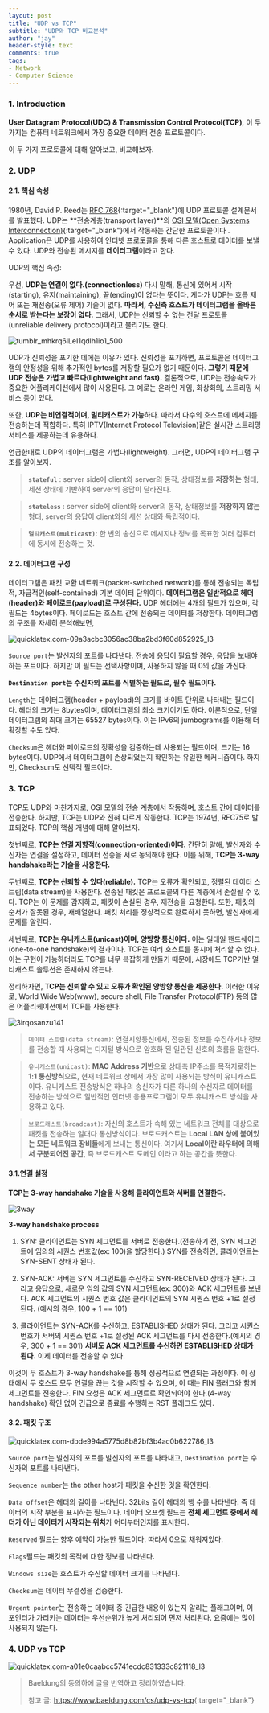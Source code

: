 ```yaml
---
layout: post
title: "UDP vs TCP"
subtitle: "UDP와 TCP 비교분석"
author: "jay"
header-style: text
comments: true
tags:
- Network  
- Computer Science
---
```


### 1. Introduction

**User Datagram Protocol(UDC) & Transmission Control Protocol(TCP)**, 이 두 가지는 컴퓨터 네트워크에서 가장 중요한 데이터 전송 프로토콜이다. 

이 두 가지 프로토콜에 대해 알아보고, 비교해보자.

### 2. UDP

#### 2.1. 핵심 속성

1980년, David P. Reed는 [RFC 768](https://tools.ietf.org/html/rfc768){:target="_blank"}에 UDP 프로토콜 설계문서를 발표했다. UDP는 **전송계층(transport layer)**의 [OSI 모델(Open Systems Interconnection)](https://www.baeldung.com/cs/osi-model){:target="_blank"}에서 작동하는 간단한 프로토콜이다 . Application은 UDP를 사용하여 인터넷 프로토콜을 통해 다른 호스트로 데이터를 보낼 수 있다. UDP와 전송된 메시지를 **데이터그램**이라고 한다.

UDP의 핵심 속성:

우선, **UDP는 연결이 없다.(connectionless)** 다시 말해, 통신에 있어서 시작(starting), 유지(maintaining), 끝(ending)이 없다는 뜻이다. 게다가 UDP는 흐름 제어 또는 재전송(오류 제어) 기술이 없다. **따라서, 수신측 호스트가 데이터그램을 올바른 순서로 받는다는 보장이 없다.** 그래서, UDP는 신뢰할 수 없는 전달 프로토콜(unreliable delivery protocol)이라고 불리기도 한다.

![tumblr_mhkrq6lLeI1qdlh1io1_500](\img\in-post\tumblr_mhkrq6lLeI1qdlh1io1_500.gif)

UDP가 신뢰성을 포기한 데에는 이유가 있다. 신뢰성을 포기하면, 프로토콜은 데이터그램의 안정성을 위해 추가적인 bytes를 저장할 필요가 없기 때문이다. **그렇기 때문에 UDP 전송은 가볍고 빠르다(lightweight and fast).** 결론적으로, UDP는 전송속도가 중요한 어플리케이션에서 많이 사용된다. 그 예로는 온라인 게임, 화상회의, 스트리밍 서비스 등이 있다.

또한, **UDP는 비연결적이며, 멀티캐스트가 가능**하다. 따라서 다수의 호스트에 메세지를 전송하는데 적합하다. 특히 IPTV(Internet Protocol Television)같은 실시간 스트리밍 서비스를 제공하는데 유용하다. 

언급한대로 UDP의 데이터그램은 가볍다(lightweight). 그러면, UDP의 데이터그램 구조를 알아보자.

> **`stateful`** : server side에 client와 server의 동작, 상태정보를 **저장하는** 형태, 세션 상태에 기반하여 server의 응답이 달라진다.

> **`stateless`** : server side에 client와 server의 동작, 상태정보를 **저장하지 않는** 형태, server의 응답이 client와의 세션 상태와 독립적이다.

> **`멀티캐스트(multicast)`**: 한 번의 송신으로 메시지나 정보를 목표한 여러 컴퓨터에 동시에 전송하는 것.

#### 2.2. 데이터그램 구성

데이터그램은 패킷 교환 네트워크(packet-switched network)를 통해 전송되는 독립적, 자급적인(self-contained) 기본 데이터 단위이다. **데이터그램은 일반적으로 헤더(header)와 페이로드(payload)로 구성된다.** UDP 헤더에는 4개의 필드가 있으며, 각 필드는 4bytes이다. 페이로드는 호스트 간에 전송되는 데이터를 저장한다. 데이터그램의 구조를 자세히 분석해보면,

![quicklatex.com-09a3acbc3056ac38ba2bd3f60d852925_l3](\img\in-post\quicklatex.com-09a3acbc3056ac38ba2bd3f60d852925_l3.svg)

`Source port`는 발신자의 포트를 나타낸다. 전송에 응답이 필요할 경우, 응답을 보내야하는 포트이다. 하지만 이 필드는 선택사항이며, 사용하지 않을 때 0의 값을 가진다.

**`Destination port`는 수신자의 포트를 식별하는 필드로, 필수 필드이다.**

`Length`는 데이터그램(header + payload)의 크기를 바이트 단위로 나타내는 필드이다. 헤더의 크기는 8bytes이며, 데이터그램의 최소 크기이기도 하다. 이론적으로, 단일 데이터그램의 최대 크기는 65527 bytes이다. 이는 IPv6의 jumbograms를 이용해 더 확장할 수도 있다.

`Checksum`은 헤더와 페이로드의 정확성을 검증하는데 사용되는 필드이며, 크기는 16 bytes이다. UDP에서 데이터그램이 손상되었는지 확인하는 유일한 메커니즘이다. 하지만, Checksum도 선택적 필드이다.

### 3. TCP

TCP도 UDP와 마찬가지로, OSI 모델의 전송 계층에서 작동하며, 호스트 간에 데이터를 전송한다. 하지만, TCP는 UDP와 전혀 다르게 작동한다. TCP는 1974년, RFC75로 발표되었다. TCP의 핵심 개념에 대해 알아보자.

첫번째로, **TCP는 연결 지향적(connection-oriented)이다.** 간단히 말해, 발신자와 수신자는 연결을 설정하고, 데이터 전송을 서로 동의해야 한다. 이를 위해, **TCP는 3-way handshake라는 기술을 사용한다.**

두번째로, **TCP는 신뢰할 수 있다(reliable).** TCP는 오류가 확인되고, 정렬된 데이터 스트림(data stream)을 사용한다. 전송된 패킷은 프로토콜의 다른 계층에서 손실될 수 있다.  TCP는 이 문제를 감지하고, 패킷이 손실된 경우, 재전송을 요청한다. 또한, 패킷의 순서가 잘못된 경우, 재배열한다. 패킷 처리를 정상적으로 완료하지 못하면, 발신자에게 문제를 알린다.

세번째로, **TCP는 유니캐스트(unicast)이며, 양방향 통신이다.** 이는 일대일 핸드쉐이크(one-to-one handshake)의 결과이다. TCP는 여러 호스트를 동시에 처리할 수 없다. 이는 구현이 가능하더라도 TCP를 너무 복잡하게 만들기 때문에, 시장에도 TCP기반 멀티캐스트 솔루션은 존재하지 않는다.

정리하자면, **TCP는 신뢰할 수 있고 오류가 확인된 양방향 통신을 제공한다.** 이러한 이유로, World Wide Web(www), secure shell, File Transfer Protocol(FTP) 등의 많은 어플리케이션에서 TCP를 사용한다.

![3irqosanzu141](\img\in-post\3irqosanzu141.jpg)

> `데이터 스트림(data stream)`: 연결지향통신에서, 전송된 정보를 수집하거나 정보를 전송할 때 사용되는 디지털 방식으로 암호화 된 일관된 신호의 흐름을 말한다.

> `유니캐스트(unicast)`: **MAC Address 기반**으로 상대측 IP주소를 목적지로하는 **1:1 통신방식**으로, 현재 네트워크 상에서 가장 많이 사용되는 방식이 유니캐스트 이다. 유니캐스트 전송방식은 하나의 송신자가 다른 하나의 수신자로 데이터를 전송하는 방식으로 일반적인 인터넷 응용프로그램이 모두 유니캐스트 방식을 사용하고 있다.

> `브로드캐스트(broadcast)`: 자신의 호스트가 속해 있는 네트워크 전체를 대상으로 패킷을 전송하는 일대다 통신방식이다. 브로드캐스트는 **Local LAN 상에 붙어있는 모든 네트워크 장비들**에게 보내는 통신이다. 여기서 **Local이란 라우터에 의해서 구분되어진 공간**, 즉 브로드캐스트 도메인 이라고 하는 공간을 뜻한다.

#### 3.1.연결 설정

**TCP는 3-way handshake 기술을 사용해 클라이언트와 서버를 연결한다.**

 ![3way](\img\in-post\3way.svg)

**3-way handshake process**

1. SYN: 클라이언트는 SYN 세그먼트를 서버로 전송한다.(전송하기 전, SYN 세그먼트에 임의의 시퀀스 번호값(ex: 100)을 할당한다.) SYN를 전송하면, 클라이언트는 SYN-SENT 상태가 된다.

2. SYN-ACK: 서버는 SYN 세그먼트를 수신하고 SYN-RECEIVED 상태가 된다. 그리고 응답으로, 새로운 임의 값의 SYN 세그먼트(ex: 300)와 ACK 세그먼트를 보낸다. ACK 세그먼트의 시퀀스 번호 값은 클라이언트의 SYN 시퀀스 번호 +1로 설정된다. (예시의 경우, 100 + 1 == 101)

3. 클라이언트는 SYN-ACK를 수신하고, ESTABLISHED 상태가 된다.  그리고 시퀀스 번호가 서버의 시퀀스 번호 +1로 설정된 ACK 세그먼트를 다시 전송한다.(예시의 경우, 300 + 1 == 301) **서버도 ACK 세그먼트를 수신하면 ESTABLISHED 상태가 된다.** 이제 데이터를 전송할 수 있다.

이것이 두 호스트가 3-way handshake를 통해 성공적으로 연결되는 과정이다. 이 상태에서 두 호스트 모두 연결을 끊는 것을 시작할 수 있으며, 이 때는 FIN 플래그와 함께 세그먼트를 전송한다. FIN 요청은 ACK 세그먼트로 확인되어야 한다.(4-way handshake) 확인 없이 긴급으로 종료를 수행하는 RST 플래그도 있다.

#### 3.2. 패킷 구조

![quicklatex.com-dbde994a5775d8b82bf3b4ac0b622786_l3](\img\in-post\quicklatex.com-dbde994a5775d8b82bf3b4ac0b622786_l3.svg)

`Source port`는 발신자의 포트를 발신자의 포트를 나타내고, `Destination port`는 수신자의 포트를 나타낸다. 

`Sequence number`는 the other host가 패킷을 수신한 것을 확인한다.

`Data offset`은 헤더의 길이를 나타낸다. 32bits 길이 헤더의 행 수를 나타낸다. 즉 데이터의 시작 부분을 표시하는 필드이다. 데이터 오프셋 필드는 **전체 세그먼트 중에서 헤더가 아닌 데이터가 시작되는 위치**가 어디부터인지를 표시한다.

`Reserved` 필드는 향후 예약이 가능한 필드이다. 따라서 0으로 채워져있다. 

`Flags`필드는 패킷의 목적에 대한 정보를 나타낸다.

`Windows size`는 호스트가 수신할 데이터 크기를 나타낸다.

`Checksum`는 데이터 무결성을 검증한다.

`Urgent pointer`는 전송하는 데이터 중 긴급한 내용이 있는지 알리는 플래그이며, 이 포인터가 가리키는 데이터는 우선순위가 높게 처리되어 먼저 처리된다. 요즘에는 많이 사용되지 않는다.

### 4. UDP vs TCP

![quicklatex.com-a01e0caabcc5741ecdc831333c821118_l3](\img\in-post\quicklatex.com-a01e0caabcc5741ecdc831333c821118_l3.svg)



> Baeldung의 동의하에 글을 번역하고 정리하였습니다.
>
> 참고 글: <https://www.baeldung.com/cs/udp-vs-tcp>{:target="_blank"}